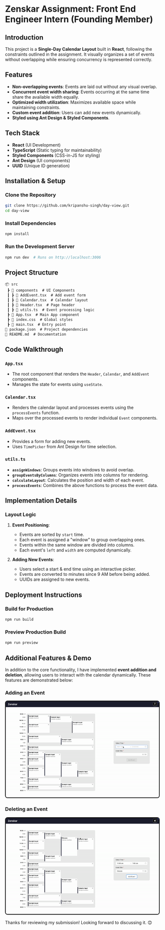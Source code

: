 # Zenskar Assignment: Front End Engineer Intern (Founding Member)

## Introduction

This project is a **Single-Day Calendar Layout** built in **React**, following the constraints outlined in the assignment. It visually organizes a set of events without overlapping while ensuring concurrency is represented correctly.

## Features

- **Non-overlapping events**: Events are laid out without any visual overlap.
- **Concurrent event width sharing**: Events occurring at the same time share the available width equally.
- **Optimized width utilization**: Maximizes available space while maintaining constraints.
- **Custom event addition**: Users can add new events dynamically.
- **Styled using Ant Design & Styled Components**.

## Tech Stack

- **React** (UI Development)
- **TypeScript** (Static typing for maintainability)
- **Styled Components** (CSS-in-JS for styling)
- **Ant Design** (UI components)
- **UUID** (Unique ID generation)

## Installation & Setup

### Clone the Repository

```sh
git clone https://github.com/kripanshu-singh/day-view.git
cd day-view
```

### Install Dependencies

```sh
npm install
```

### Run the Development Server

```sh
npm run dev  # Runs on http://localhost:3006
```

## Project Structure

```
📦 src
 ┣ 📂 components  # UI Components
 ┃ ┣ 📜 AddEvent.tsx  # Add event form
 ┃ ┣ 📜 Calendar.tsx  # Calendar layout
 ┃ ┣ 📜 Header.tsx  # Page header
 ┃ ┣ 📜 utils.ts  # Event processing logic
 ┣ 📜 App.tsx  # Main App component
 ┣ 📜 index.css  # Global styles
 ┣ 📜 main.tsx  # Entry point
📜 package.json  # Project dependencies
📜 README.md  # Documentation
```

## Code Walkthrough

### `App.tsx`

- The root component that renders the `Header`, `Calendar`, and `AddEvent` components.
- Manages the state for events using `useState`.

### `Calendar.tsx`

- Renders the calendar layout and processes events using the `processEvents` function.
- Maps over the processed events to render individual `Event` components.

### `AddEvent.tsx`

- Provides a form for adding new events.
- Uses `TimePicker` from Ant Design for time selection.

### `utils.ts`

- **`assignWindows`**: Groups events into windows to avoid overlap.
- **`groupEventsByColumns`**: Organizes events into columns for rendering.
- **`calculateLayout`**: Calculates the position and width of each event.
- **`processEvents`**: Combines the above functions to process the event data.

## Implementation Details

### Layout Logic

1. **Event Positioning**:

   - Events are sorted by `start` time.
   - Each event is assigned a "window" to group overlapping ones.
   - Events within the same window are divided into columns.
   - Each event's `left` and `width` are computed dynamically.

2. **Adding New Events**:
   - Users select a start & end time using an interactive picker.
   - Events are converted to minutes since 9 AM before being added.
   - UUIDs are assigned to new events.

## Deployment Instructions

### Build for Production

```sh
npm run build
```

### Preview Production Build

```sh
npm run preview
```

## Additional Features & Demo

In addition to the core functionality, I have implemented **event addition and deletion**, allowing users to interact with the calendar dynamically. These features are demonstrated below:

### Adding an Event

  <img src="./src/assets/addEvent.gif" alt="Adding Event" style="border: 2px solid black; display: inline-block; border-radius: 8px;">

### Deleting an Event

  <img src="./src/assets/deleteEnvent.gif" alt="Adding Event" style="border: 2px solid black; display: inline-block; border-radius: 8px;">

Thanks for reviewing my submission! Looking forward to discussing it. 😊
